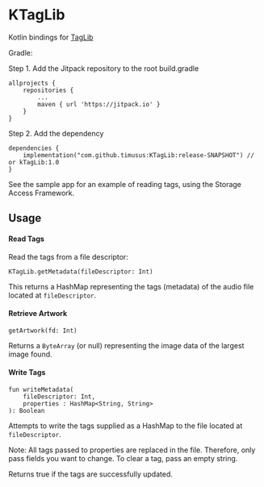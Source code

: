 # KTagLib

Kotlin bindings for [TagLib](https://github.com/taglib/taglib)

Gradle:

Step 1. Add the Jitpack repository to the root build.gradle

	allprojects {
		repositories {
			...
			maven { url 'https://jitpack.io' }
		}
	}

Step 2. Add the dependency

	dependencies {
	    implementation("com.github.timusus:KTagLib:release-SNAPSHOT") // or kTagLib:1.0
	}


See the sample app for an example of reading tags, using the Storage Access Framework.


## Usage ##

#### Read Tags ####

Read the tags from a file descriptor:

`KTagLib.getMetadata(fileDescriptor: Int)`

This returns a HashMap representing the tags (metadata) of the audio file located at `fileDescriptor`.

#### Retrieve Artwork ####

`getArtwork(fd: Int)`

Returns a `ByteArray` (or null) representing the image data of the largest image found.

#### Write Tags ####

    fun writeMetadata(
        fileDescriptor: Int,
        properties : HashMap<String, String>
    ): Boolean

Attempts to write the tags supplied as a HashMap to the file located at `fileDescriptor`.

Note: All tags passed to properties are replaced in the file. Therefore, only pass fields you want to change. To clear a tag, pass an empty string.

Returns true if the tags are successfully updated.
